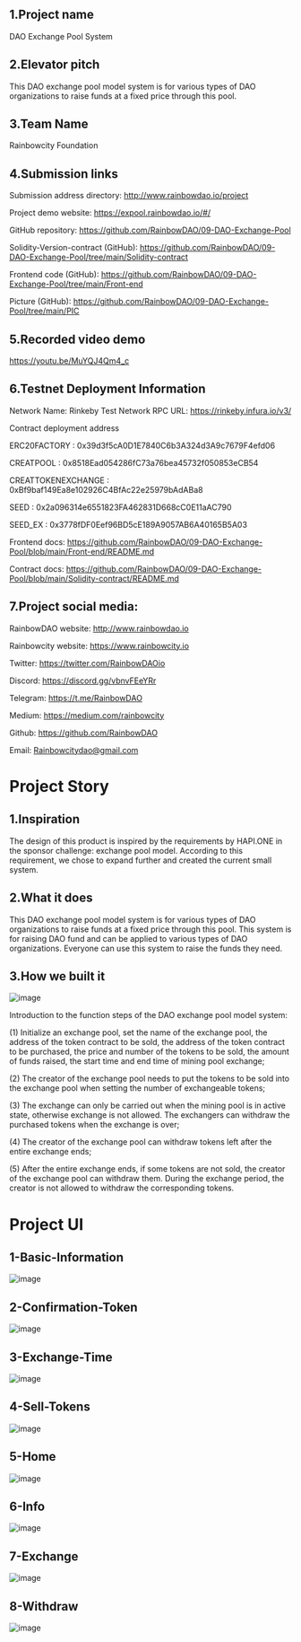 
## 1.Project name

DAO Exchange Pool System

## 2.Elevator pitch

This DAO exchange pool model system is for various types of DAO organizations to raise funds at a fixed price through this pool.

## 3.Team Name

Rainbowcity Foundation

## 4.Submission links

Submission address directory:
http://www.rainbowdao.io/project

Project demo website:
https://expool.rainbowdao.io/#/

GitHub repository:
https://github.com/RainbowDAO/09-DAO-Exchange-Pool

Solidity-Version-contract (GitHub):
https://github.com/RainbowDAO/09-DAO-Exchange-Pool/tree/main/Solidity-contract

Frontend code (GitHub):
https://github.com/RainbowDAO/09-DAO-Exchange-Pool/tree/main/Front-end

Picture (GitHub):
https://github.com/RainbowDAO/09-DAO-Exchange-Pool/tree/main/PIC

## 5.Recorded video demo

https://youtu.be/MuYQJ4Qm4_c

## 6.Testnet Deployment Information

Network Name: Rinkeby Test Network
RPC URL: https://rinkeby.infura.io/v3/

Contract deployment address

ERC20FACTORY :
0x39d3f5cA0D1E7840C6b3A324d3A9c7679F4efd06

CREATPOOL :
0x8518Ead054286fC73a76bea45732f050853eCB54

CREATTOKENEXCHANGE :
0xBf9baf149Ea8e102926C4BfAc22e25979bAdABa8

SEED :
0x2a096314e6551823FA462831D668cC0E11aAC790

SEED_EX :
0x3778fDF0Eef96BD5cE189A9057AB6A40165B5A03

Frontend docs:
https://github.com/RainbowDAO/09-DAO-Exchange-Pool/blob/main/Front-end/README.md

Contract  docs:
https://github.com/RainbowDAO/09-DAO-Exchange-Pool/blob/main/Solidity-contract/README.md

## 7.Project social media:

RainbowDAO website: http://www.rainbowdao.io

Rainbowcity website: https://www.rainbowcity.io

Twitter:    https://twitter.com/RainbowDAOio

Discord:     https://discord.gg/vbnvFEeYRr

Telegram: https://t.me/RainbowDAO

Medium:   https://medium.com/rainbowcity

Github:    https://github.com/RainbowDAO

Email: Rainbowcitydao@gmail.com

#  Project Story

## 1.Inspiration

The design of this product is inspired by the requirements by HAPI.ONE in the sponsor challenge: exchange pool model. According to this requirement, we chose to expand further and created the current small system.

## 2.What it does

This DAO exchange pool model system is for various types of DAO organizations to raise funds at a fixed price through this pool. This system is for raising DAO fund and can be applied to various types of DAO organizations. Everyone can use this system to raise the funds they need.

## 3.How we built it

![image](https://raw.githubusercontent.com/RainbowDAO/09-DAO-Exchange-Pool/main/PIC/Logic-diagram.png)

Introduction to the function steps of the DAO exchange pool model system:

(1) Initialize an exchange pool, set the name of the exchange pool, the address of the token contract to be sold, the address of the token contract to be purchased, the price and number of the tokens to be sold, the amount of funds raised, the start time and end time of mining pool exchange;

(2) The creator of the exchange pool needs to put the tokens to be sold into the exchange pool when setting the number of exchangeable tokens;

(3) The exchange can only be carried out when the mining pool is in active state, otherwise exchange is not allowed. The exchangers can withdraw the purchased tokens when the exchange is over;

(4) The creator of the exchange pool can withdraw tokens left after the entire exchange ends;

(5) After the entire exchange ends, if some tokens are not sold, the creator of the exchange pool can withdraw them. During the exchange period, the creator is not allowed to withdraw the corresponding tokens.

#  Project UI

## 1-Basic-Information


![image](https://raw.githubusercontent.com/RainbowDAO/09-DAO-Exchange-Pool/main/PIC/1-Basic-Information.png)


## 2-Confirmation-Token


![image](https://raw.githubusercontent.com/RainbowDAO/09-DAO-Exchange-Pool/main/PIC/2-Confirmation-Token.png)


## 3-Exchange-Time


![image](https://raw.githubusercontent.com/RainbowDAO/09-DAO-Exchange-Pool/main/PIC/3-Exchange-Time.png)


## 4-Sell-Tokens


![image](https://raw.githubusercontent.com/RainbowDAO/09-DAO-Exchange-Pool/main/PIC/4-Sell-Tokens.png)


## 5-Home


![image](https://raw.githubusercontent.com/RainbowDAO/09-DAO-Exchange-Pool/main/PIC/5-Home.png)


## 6-Info


![image](https://raw.githubusercontent.com/RainbowDAO/09-DAO-Exchange-Pool/main/PIC/6-Info.png)


## 7-Exchange


![image](https://raw.githubusercontent.com/RainbowDAO/09-DAO-Exchange-Pool/main/PIC/7-Exchange.png)


## 8-Withdraw


![image](https://raw.githubusercontent.com/RainbowDAO/09-DAO-Exchange-Pool/main/PIC/8-Withdraw.png)
